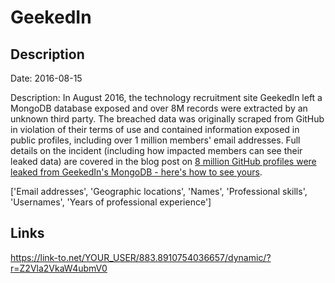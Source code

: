 # GeekedIn

## Description

Date: 2016-08-15

Description:
In August 2016, the technology recruitment site GeekedIn left a MongoDB database exposed and over 8M records were extracted by an unknown third party. The breached data was originally scraped from GitHub in violation of their terms of use and contained information exposed in public profiles, including over 1 million members' email addresses. Full details on the incident (including how impacted members can see their leaked data) are covered in the blog post on <a href="https://www.troyhunt.com/8-million-github-profiles-were-leaked-from-geekedins-mongodb-heres-how-to-see-yours" target="_blank" rel="noopener">8 million GitHub profiles were leaked from GeekedIn's MongoDB - here's how to see yours</a>.


['Email addresses', 'Geographic locations', 'Names', 'Professional skills', 'Usernames', 'Years of professional experience']

## Links

https://link-to.net/YOUR_USER/883.8910754036657/dynamic/?r=Z2Vla2VkaW4ubmV0